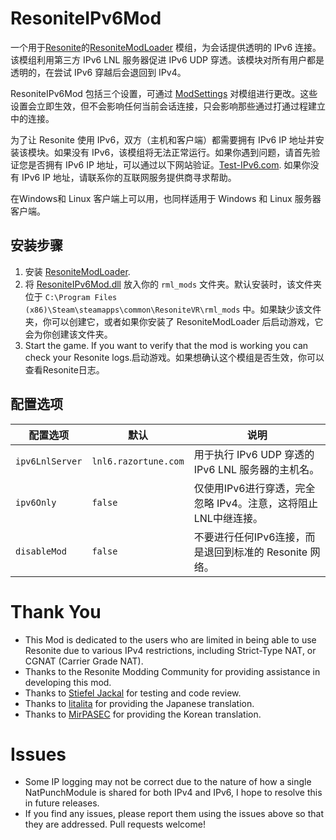 # ResoniteIPv6Mod
一个用于[Resonite](https://resonite.com/)的[ResoniteModLoader](https://github.com/resonite-modding-group/ResoniteModLoader) 模组，为会话提供透明的 IPv6 连接。该模组利用第三方 IPv6 LNL 服务器促进 IPv6 UDP 穿透。该模块对所有用户都是透明的，在尝试 IPv6 穿越后会退回到 IPv4。

ResoniteIPv6Mod 包括三个设置，可通过 [ModSettings](https://github.com/stiefeljackal/ResoniteModSettings) 对模组进行更改。这些设置会立即生效，但不会影响任何当前会话连接，只会影响那些通过打通过程建立中的连接。

为了让 Resonite 使用 IPv6，双方（主机和客户端）都需要拥有 IPv6 IP 地址并安装该模块。如果没有 IPv6，该模组将无法正常运行。如果你遇到问题，请首先验证您是否拥有 IPv6 IP 地址，可以通过以下网站验证。[Test-IPv6.com](https://test-ipv6.com/). 如果你没有 IPv6 IP 地址，请联系你的互联网服务提供商寻求帮助。

在Windows和 Linux 客户端上可以用，也同样适用于 Windows 和 Linux 服务器客户端。


## 安装步骤

1. 安装 [ResoniteModLoader](https://github.com/resonite-modding-group/ResoniteModLoader/releases).
1. 将 [ResoniteIPv6Mod.dll](https://github.com/bontebok/ResoniteIPv6Mod/releases) 放入你的 `rml_mods` 文件夹。默认安装时，该文件夹位于 `C:\Program Files (x86)\Steam\steamapps\common\ResoniteVR\rml_mods` 中。如果缺少该文件夹，你可以创建它，或者如果你安装了 ResoniteModLoader 后启动游戏，它会为你创建该文件夹。
1. Start the game. If you want to verify that the mod is working you can check your Resonite logs.启动游戏。如果想确认这个模组是否生效，你可以查看Resonite日志。


## 配置选项

|配置选项        |默认                 |说明                                                                                                      |
|----------------|---------------------|----------------------------------------------------------------------------------------------------------|
|`ipv6LnlServer` |`lnl6.razortune.com` |用于执行 IPv6 UDP 穿透的 IPv6 LNL 服务器的主机名。                                                           |
|`ipv6Only`      |`false`              |仅使用IPv6进行穿透，完全忽略 IPv4。注意，这将阻止LNL中继连接。                                                 |
|`disableMod`    |`false`              |不要进行任何IPv6连接，而是退回到标准的 Resonite 网络。                                                        |


# Thank You

* This Mod is dedicated to the users who are limited in being able to use Resonite due to various IPv4 restrictions, including Strict-Type NAT, or CGNAT (Carrier Grade NAT).
* Thanks to the Resonite Modding Community for providing assistance in developing this mod.
* Thanks to [Stiefel Jackal](https://github.com/stiefeljackal) for testing and code review.
* Thanks to [litalita](https://github.com/litalita0) for providing the Japanese translation.
* Thanks to [MirPASEC](https://github.com/mirpasec) for providing the Korean translation.


# Issues

* Some IP logging may not be correct due to the nature of how a single NatPunchModule is shared for both IPv4 and IPv6, I hope to resolve this in future releases.
* If you find any issues, please report them using the issues above so that they are addressed. Pull requests welcome!
